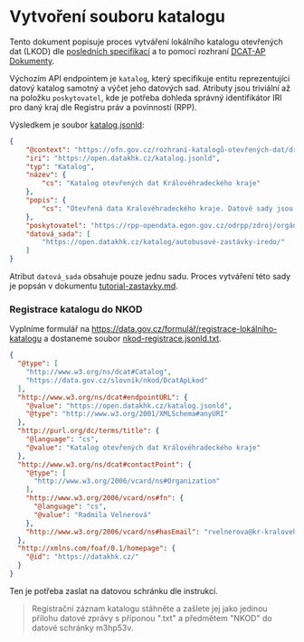 # Vytvoření souboru katalogu

Tento dokument popisuje proces vytváření lokálního katalogu otevřených dat (LKOD) dle [posledních specifikací](https://ofn.gov.cz/rozhran%C3%AD-katalog%C5%AF-otev%C5%99en%C3%BDch-dat/draft/#dcat-ap-dokumenty-katalog) a to pomocí rozhraní [DCAT-AP Dokumenty](https://ofn.gov.cz/rozhraní-katalogů-otevřených-dat/draft/#dcat-ap-dokumenty).

Výchozím API endpointem je `katalog`, který specifikuje entitu reprezentující datový katalog samotný a výčet jeho datových sad. Atributy jsou triviální až na položku `poskytovatel`, kde je potřeba dohleda správný identifikátor IRI pro daný kraj dle Registru práv a povinností (RPP).

Výsledkem je soubor [katalog.jsonld](../src/katalog.jsonld):

```json
{
    "@context": "https://ofn.gov.cz/rozhraní-katalogů-otevřených-dat/draft/kontexty/rozhraní-katalogů-otevřených-dat.jsonld",
    "iri": "https://open.datakhk.cz/katalog.jsonld",
    "typ": "Katalog",
    "název": {
        "cs": "Katalog otevřených dat Královéhradeckého kraje"
    },
    "popis": {
        "cs": "Otevřená data Kralovéhradeckého kraje. Datové sady jsou ve strojově čitelných formátech, volně přístupné k libovolným (legálním) účelům využití, bez licenčních omezení."
    },
    "poskytovatel": "https://rpp-opendata.egon.gov.cz/odrpp/zdroj/orgán-veřejné-moci/70889546",
    "datová_sada": [
        "https://open.datakhk.cz/katalog/autobusové-zastávky-iredo/"
    ]
}
```

Atribut `datová_sada` obsahuje pouze jednu sadu. Proces vytváření této sady je popsán v dokumentu [tutorial-zastavky.md](tutorial-zastavky.md).

### Registrace katalogu do NKOD

Vyplníme formulář na https://data.gov.cz/formulář/registrace-lokálního-katalogu a dostaneme soubor [nkod-registrace.jsonld.txt](../src/nkod-registrace.jsonld.txt).

```json
{
  "@type": [
    "http://www.w3.org/ns/dcat#Catalog",
    "https://data.gov.cz/slovník/nkod/DcatApLkod"
  ],
  "http://www.w3.org/ns/dcat#endpointURL": {
    "@value": "https://open.datakhk.cz/katalog.jsonld",
    "@type": "http://www.w3.org/2001/XMLSchema#anyURI"
  },
  "http://purl.org/dc/terms/title": {
    "@language": "cs",
    "@value": "Katalog otevřených dat Královéhradeckého kraje"
  },
  "http://www.w3.org/ns/dcat#contactPoint": {
    "@type": [
      "http://www.w3.org/2006/vcard/ns#Organization"
    ],
    "http://www.w3.org/2006/vcard/ns#fn": {
      "@language": "cs",
      "@value": "Radmila Velnerová"
    },
    "http://www.w3.org/2006/vcard/ns#hasEmail": "rvelnerova@kr-kralovehradecky.cz"
  },
  "http://xmlns.com/foaf/0.1/homepage": {
    "@id": "https://datakhk.cz/"
  }
}
```

Ten je potřeba zaslat na datovou schránku dle instrukcí.

> Registrační záznam katalogu stáhněte a zašlete jej jako jedinou přílohu datové zprávy s příponou ".txt" a předmětem "NKOD" do datové schránky m3hp53v.
